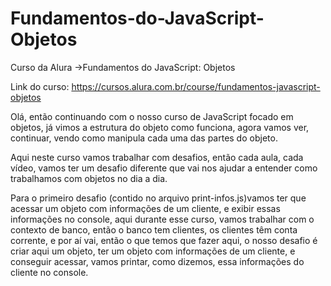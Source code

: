 # Fundamentos-do-JavaScript-Objetos
Curso da Alura ->Fundamentos do JavaScript: Objetos

Link do curso: https://cursos.alura.com.br/course/fundamentos-javascript-objetos

Olá, então continuando com o nosso curso de JavaScript focado em objetos, já vimos a estrutura do objeto como funciona, agora vamos ver, continuar, vendo como manipula cada uma das partes do objeto.

Aqui neste curso vamos trabalhar com desafios, então cada aula, cada vídeo, vamos ter um desafio diferente que vai nos ajudar a entender como trabalhamos com objetos no dia a dia.

Para o primeiro desafio (contido no arquivo print-infos.js)vamos ter que acessar um objeto com informações de um cliente, e exibir essas informações no console, aqui durante esse curso, vamos trabalhar com o contexto de banco, então o banco tem clientes, os clientes têm conta corrente, e por aí vai, então o que temos que fazer aqui, o nosso desafio é criar aqui um objeto, ter um objeto com informações de um cliente, e conseguir acessar, vamos printar, como dizemos, essa informações do cliente no console.

